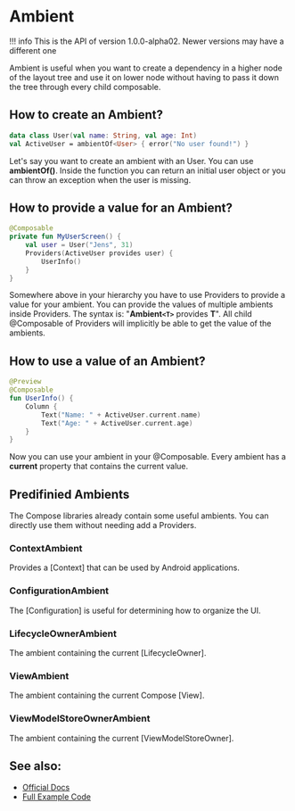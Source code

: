 # Ambient
!!! info
    This is the API of version 1.0.0-alpha02. Newer versions may have a different one

Ambient is useful when you want to create a dependency in a higher node of the layout tree and use it on lower node without having to
pass it down the tree through every child composable.

## How to create an Ambient?
```kotlin
data class User(val name: String, val age: Int)
val ActiveUser = ambientOf<User> { error("No user found!") }
```
Let's say you want to create an ambient with an User. You can use **ambientOf()**. Inside the function you can return an initial user object
 or you can throw an exception when the user is missing.

## How to provide a value for an Ambient?

```kotlin
@Composable
private fun MyUserScreen() {
    val user = User("Jens", 31)
    Providers(ActiveUser provides user) {
        UserInfo()
    }
}
```
Somewhere above in your hierarchy you have to use Providers to provide a value for your ambient. You can provide the values of multiple ambients inside Providers.
The syntax is: "**Ambient`<T>`** provides **T**".
All child @Composable of Providers will implicitly be able to get the value of the ambients.

## How to use a value of an Ambient?

```kotlin
@Preview
@Composable
fun UserInfo() {
    Column {
        Text("Name: " + ActiveUser.current.name)
        Text("Age: " + ActiveUser.current.age)
    }
}
```

Now you can use your ambient in your @Composable. Every ambient has a **current** property that contains the current value.

## Predifinied Ambients
The Compose libraries already contain some useful ambients. You can directly use them without needing add a Providers.

### ContextAmbient
Provides a [Context] that can be used by Android applications.

### ConfigurationAmbient
The [Configuration] is useful for determining how to organize the UI.

### LifecycleOwnerAmbient
The ambient containing the current [LifecycleOwner].

### ViewAmbient
 The ambient containing the current Compose [View].

### ViewModelStoreOwnerAmbient
The ambient containing the current [ViewModelStoreOwner].



## See also:
* [Official Docs](https://developer.android.com/reference/kotlin/androidx/compose/Ambient)
* [Full Example Code](https://github.com/Foso/Jetpack-Compose-Playground/blob/master/compose/src/main/java/de/jensklingenberg/jetpackcomposeplayground/ui/github/general/AmbientExample.kt)

